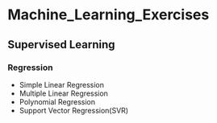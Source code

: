 # Machine_Learning_Exercises

## Supervised Learning
### Regression
* Simple Linear Regression
* Multiple Linear Regression
* Polynomial Regression
* Support Vector Regression(SVR)